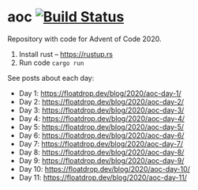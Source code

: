 # aoc [![Build Status](https://travis-ci.org/floatdrop/aoc.svg?branch=master)](https://travis-ci.org/floatdrop/aoc)

Repository with code for Advent of Code 2020.

1. Install rust – https://rustup.rs
2. Run code `cargo run`

See posts about each day:

- Day 1: https://floatdrop.dev/blog/2020/aoc-day-1/
- Day 2: https://floatdrop.dev/blog/2020/aoc-day-2/
- Day 3: https://floatdrop.dev/blog/2020/aoc-day-3/
- Day 4: https://floatdrop.dev/blog/2020/aoc-day-4/
- Day 5: https://floatdrop.dev/blog/2020/aoc-day-5/
- Day 6: https://floatdrop.dev/blog/2020/aoc-day-6/
- Day 7: https://floatdrop.dev/blog/2020/aoc-day-7/
- Day 8: https://floatdrop.dev/blog/2020/aoc-day-8/
- Day 9: https://floatdrop.dev/blog/2020/aoc-day-9/
- Day 10: https://floatdrop.dev/blog/2020/aoc-day-10/
- Day 11: https://floatdrop.dev/blog/2020/aoc-day-11/
